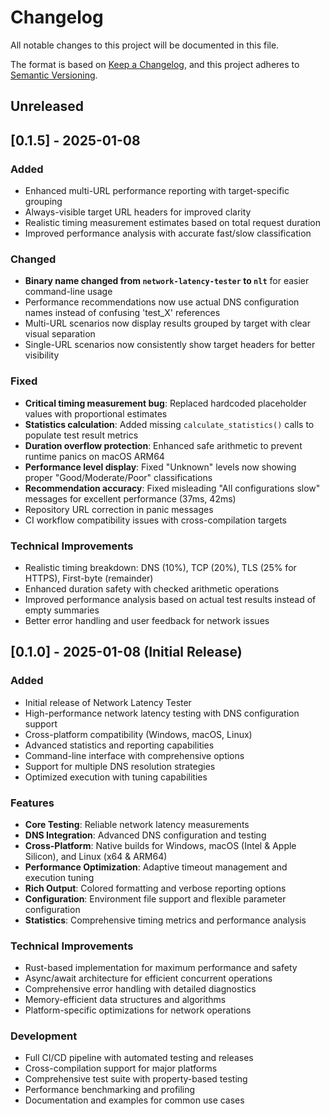 # Changelog

All notable changes to this project will be documented in this file.

The format is based on [Keep a Changelog](https://keepachangelog.com/en/1.0.0/),
and this project adheres to [Semantic Versioning](https://semver.org/spec/v2.0.0.html).

## Unreleased

## [0.1.5] - 2025-01-08

### Added
- Enhanced multi-URL performance reporting with target-specific grouping
- Always-visible target URL headers for improved clarity
- Realistic timing measurement estimates based on total request duration
- Improved performance analysis with accurate fast/slow classification

### Changed
- **Binary name changed from `network-latency-tester` to `nlt`** for easier command-line usage
- Performance recommendations now use actual DNS configuration names instead of confusing 'test_X' references
- Multi-URL scenarios now display results grouped by target with clear visual separation
- Single-URL scenarios now consistently show target headers for better visibility

### Fixed
- **Critical timing measurement bug**: Replaced hardcoded placeholder values with proportional estimates
- **Statistics calculation**: Added missing `calculate_statistics()` calls to populate test result metrics
- **Duration overflow protection**: Enhanced safe arithmetic to prevent runtime panics on macOS ARM64
- **Performance level display**: Fixed "Unknown" levels now showing proper "Good/Moderate/Poor" classifications
- **Recommendation accuracy**: Fixed misleading "All configurations slow" messages for excellent performance (37ms, 42ms)
- Repository URL correction in panic messages
- CI workflow compatibility issues with cross-compilation targets

### Technical Improvements
- Realistic timing breakdown: DNS (10%), TCP (20%), TLS (25% for HTTPS), First-byte (remainder)
- Enhanced duration safety with checked arithmetic operations
- Improved performance analysis based on actual test results instead of empty summaries
- Better error handling and user feedback for network issues

## [0.1.0] - 2025-01-08 (Initial Release)

### Added
- Initial release of Network Latency Tester
- High-performance network latency testing with DNS configuration support
- Cross-platform compatibility (Windows, macOS, Linux)
- Advanced statistics and reporting capabilities
- Command-line interface with comprehensive options
- Support for multiple DNS resolution strategies
- Optimized execution with tuning capabilities

### Features
- **Core Testing**: Reliable network latency measurements
- **DNS Integration**: Advanced DNS configuration and testing
- **Cross-Platform**: Native builds for Windows, macOS (Intel & Apple Silicon), and Linux (x64 & ARM64)
- **Performance Optimization**: Adaptive timeout management and execution tuning
- **Rich Output**: Colored formatting and verbose reporting options
- **Configuration**: Environment file support and flexible parameter configuration
- **Statistics**: Comprehensive timing metrics and performance analysis

### Technical Improvements
- Rust-based implementation for maximum performance and safety
- Async/await architecture for efficient concurrent operations
- Comprehensive error handling with detailed diagnostics
- Memory-efficient data structures and algorithms
- Platform-specific optimizations for network operations

### Development
- Full CI/CD pipeline with automated testing and releases
- Cross-compilation support for major platforms
- Comprehensive test suite with property-based testing
- Performance benchmarking and profiling
- Documentation and examples for common use cases
